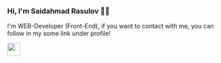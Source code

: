 ### Hi, I'm Saidahmad Rasulov 🧑‍💻
I'm WEB-Developer (Front-End), if you want to contact with me, you can follow in my some link under profile!

<a href='https://t.me/Rasulov_57'>
    <img src='https://avatars.mds.yandex.net/i?id=a5ca45ebc1978fac6470427e1cfe8b00ba9df5ca-9237877-images-thumbs&n=13' width='30px' />
</a>

